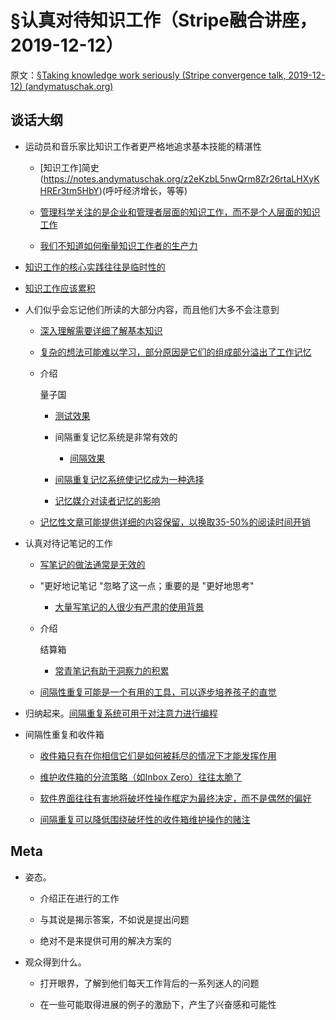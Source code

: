 # §认真对待知识工作（Stripe融合讲座，2019-12-12）

原文：[§Taking knowledge work seriously (Stripe convergence talk, 2019-12-12) (andymatuschak.org)](https://notes.andymatuschak.org/z5opHsGrNmCib7YQfLv6XbYURzZgZmx4Mrh5y)

## 谈话大纲

- 运动员和音乐家比知识工作者更严格地追求基本技能的精湛性

  - [知识工作]简史(https://notes.andymatuschak.org/z2eKzbL5nwQrm8Zr26rtaLHXyKHREr3tm5HbY)(呼吁经济增长，等等)

  - [管理科学关注的是企业和管理者层面的知识工作，而不是个人层面的知识工作](https://notes.andymatuschak.org/z5XsZe6JcodTxYY772Jt3rV68VWfW8xdsqKjx)

  - [我们不知道如何衡量知识工作者的生产力](https://notes.andymatuschak.org/z12T3AuuQ51Q3hkyKfvLYakzBRLyaXFk13ATM)

- [知识工作的核心实践往往是临时性的](https://notes.andymatuschak.org/z7z6uFero1JXyANDsq7P4RzeUemPWrHD7Ejmn)

- [知识工作应该累积](https://notes.andymatuschak.org/z6UDDkom8Aifg6mLdjT1sPtbMBweCmpyTwmJT)

- 人们似乎会忘记他们所读的大部分内容，而且他们大多不会注意到

  - [深入理解需要详细了解基本知识](https://notes.andymatuschak.org/zQiumA4k3SXo1GeRVJpsrVaBRETAoyYmSERS)

  - [复杂的想法可能难以学习，部分原因是它们的组成部分溢出了工作记忆](https://notes.andymatuschak.org/z6eTZz16YRGs2PyWyc3qe1B9oJ7swmnCU54hZ)

  - 介绍

    量子国

    - [测试效果](https://notes.andymatuschak.org/z45mhbpabsigFceeSiRyDXZdvcRqvE2A1xMsn)

    - 间隔重复记忆系统是非常有效的

      - [间隔效果](https://notes.andymatuschak.org/z5oCe7JTrkYfmb6SHE4n5HxisE7PdwS6nmXEw)

    - [间隔重复记忆系统使记忆成为一种选择](https://notes.andymatuschak.org/z4bR1HVvDUhMXDm5SJB4Tiw4xGbrm9AfXWgbc)

    - [记忆媒介对读者记忆的影响](https://notes.andymatuschak.org/zt1TyUANyt84UkQVBJjWEGZ3JUd2HP92r65)

  - [记忆性文章可能提供详细的内容保留，以换取35-50%的阅读时间开销](https://notes.andymatuschak.org/z3bWum57HwBPxDJuBNYg3fgNK6tU15QF8srNF)

- 认真对待记笔记的工作

  - [写笔记的做法通常是无效的](https://notes.andymatuschak.org/z8V2q398qu89vdJ73N2BEYCgevMqux3yxQUAC)

  - "更好地记笔记 "忽略了这一点；重要的是 "更好地思考"

    - [大量写笔记的人很少有严肃的使用背景](https://notes.andymatuschak.org/zUMFE66dxeweppDvgbNAb5hukXzXQu8ErVNv)

  - 介绍

    结算箱

    - [常青笔记有助于洞察力的积累](https://notes.andymatuschak.org/z6cFzJWgj9vZpnrQsjrZ8yCNREzCTgyFeVZTb)

  - [间隔性重复可能是一个有用的工具，可以逐步培养孩子的直觉](https://notes.andymatuschak.org/z7iCjRziX6V6unNWL81yc2dJicpRw2Cpp9MfQ)

- 归纳起来。[间隔重复系统可用于对注意力进行编程](https://notes.andymatuschak.org/z2gqazXUkf9qyFjMQg4W3dw6yegnAJszvDywN)

- 间隔性重复和收件箱

  - [收件箱只有在你相信它们是如何被耗尽的情况下才能发挥作用](https://notes.andymatuschak.org/z5tiFxnNKMZCnc8G9R1N51L5hknyRGmyCQx18)

  - [维护收件箱的分流策略（如Inbox Zero）往往太脆了](https://notes.andymatuschak.org/z8aZybuJJopS5fL7TnPou2JcmCsBUJeqirbBh)

  - [软件界面往往有害地将破坏性操作框定为最终决定，而不是偶然的偏好](https://notes.andymatuschak.org/z5vXaKVAPBNKAAi9RXNudduhyGadGXqtMVTEs)

  - [间隔重复可以降低围绕破坏性的收件箱维护操作的赌注](https://notes.andymatuschak.org/z7yRMBXGc81KkUwLxefodzfnnfKXx63vXzP88)

## Meta

- 姿态。

  - 介绍正在进行的工作

  - 与其说是揭示答案，不如说是提出问题

  - 绝对不是来提供可用的解决方案的

- 观众得到什么。

  - 打开眼界，了解到他们每天工作背后的一系列迷人的问题

  - 在一些可能取得进展的例子的激励下，产生了兴奋感和可能性
